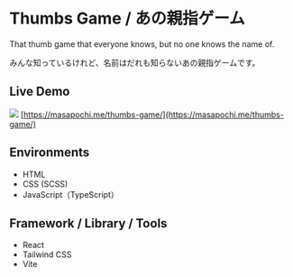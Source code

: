 # Thumbs Game / あの親指ゲーム

That thumb game that everyone knows, but no one knows the name of.

みんな知っているけれど、名前はだれも知らないあの親指ゲームです。

## Live Demo

![](https://masapochi.me/public/thumbs-game/ogp.jpg)
[https://masapochi.me/thumbs-game/](https://masapochi.me/thumbs-game/)

## Environments

- HTML
- CSS (SCSS)
- JavaScript（TypeScript）

## Framework / Library / Tools

- React
- Tailwind CSS
- Vite

<!-- ## Anything else -->
